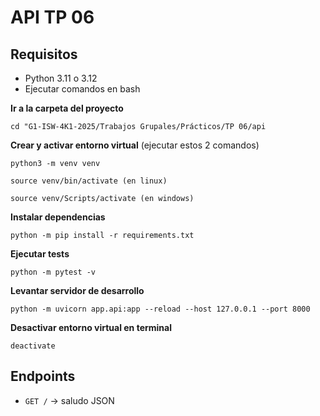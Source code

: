 # API TP 06

## Requisitos
- Python 3.11 o 3.12
- Ejecutar comandos en bash

**Ir a la carpeta del proyecto**

    cd "G1-ISW-4K1-2025/Trabajos Grupales/Prácticos/TP 06/api

**Crear y activar entorno virtual** (ejecutar estos 2 comandos)

    python3 -m venv venv

    source venv/bin/activate (en linux)
    
    source venv/Scripts/activate (en windows)

**Instalar dependencias**

    python -m pip install -r requirements.txt

**Ejecutar tests**

    python -m pytest -v

**Levantar servidor de desarrollo**

    python -m uvicorn app.api:app --reload --host 127.0.0.1 --port 8000

**Desactivar entorno virtual en terminal**

    deactivate

## Endpoints

- `GET /` → saludo JSON

